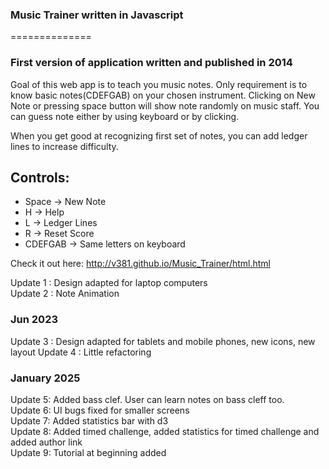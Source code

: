 <h3>Music Trainer written in Javascript</h3>
==============

<h3>First version of application written and published in 2014</h3>

Goal of this web app is to teach you music notes. 
Only requirement is to know basic notes(CDEFGAB) on your chosen instrument.
Clicking on New Note or pressing space button will show note randomly on music staff.
You can guess note either by using keyboard or by clicking.

When you get good at recognizing first set of notes, you can add ledger lines to increase difficulty.

<h2> Controls: </h2>
<ul>
  <li>Space -> New Note</li>
  <li>H -> Help </li>
  <li>L -> Ledger Lines</li>
  <li>R -> Reset Score</li>
  <li>CDEFGAB -> Same letters on keyboard</li>
</ul>

Check it out here: http://v381.github.io/Music_Trainer/html.html


Update 1 : Design adapted for laptop computers
<br>
Update 2 : Note Animation

<h3>Jun 2023</h3>
Update 3 : Design adapted for tablets and mobile phones, new icons, new layout
Update 4 : Little refactoring


<h3>January 2025</h3>
Update 5: Added bass clef. User can learn notes on bass cleff too.
<br>
Update 6: UI bugs fixed for smaller screens
<br>
Update 7: Added statistics bar with d3
<br>
Update 8: Added timed challenge, added statistics for timed challenge and added author link
<br>
Update 9: Tutorial at beginning added
